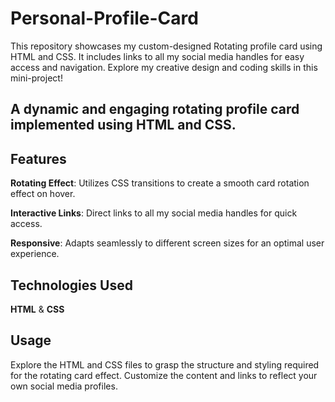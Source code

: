 # Personal-Profile-Card
This repository showcases my custom-designed Rotating profile card using HTML and CSS. It includes links to all my social media handles for easy access and navigation. Explore my creative design and coding skills in this mini-project! 

## A dynamic and engaging rotating profile card implemented using HTML and CSS.

## Features
**Rotating Effect**: Utilizes CSS transitions to create a smooth card rotation effect on hover.

**Interactive Links**: Direct links to all my social media handles for quick access.

**Responsive**: Adapts seamlessly to different screen sizes for an optimal user experience.

## Technologies Used
**HTML** & 
**CSS**

## Usage
Explore the HTML and CSS files to grasp the structure and styling required for the rotating card effect. Customize the content and links to reflect your own social media profiles.
